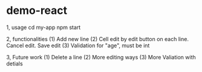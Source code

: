 # demo-react
1, usage
cd my-app
npm start

2, functionalities
(1) Add new line
(2) Cell edit by edit button on each line. Cancel edit. Save edit
(3) Validation for "age", must be int

3, Future work
(1) Delete a line
(2) More editing ways
(3) More Valiation with detials
